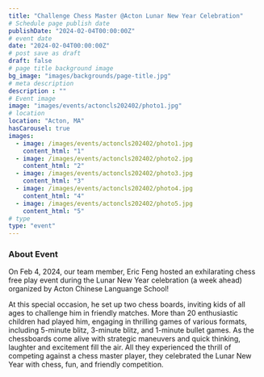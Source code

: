 ```yaml
---
title: "Challenge Chess Master @Acton Lunar New Year Celebration"
# Schedule page publish date
publishDate: "2024-02-04T00:00:00Z"
# event date
date: "2024-02-04T00:00:00Z"
# post save as draft
draft: false
# page title background image
bg_image: "images/backgrounds/page-title.jpg"
# meta description
description : ""
# Event image
image: "images/events/actoncls202402/photo1.jpg"
# location
location: "Acton, MA"
hasCarousel: true
images: 
  - image: /images/events/actoncls202402/photo1.jpg
    content_html: "1"
  - image: /images/events/actoncls202402/photo2.jpg
    content_html: "2"
  - image: /images/events/actoncls202402/photo3.jpg
    content_html: "3"
  - image: /images/events/actoncls202402/photo4.jpg
    content_html: "4"
  - image: /images/events/actoncls202402/photo5.jpg
    content_html: "5"
# type
type: "event"
---
```


### About Event

On Feb 4, 2024, our team member, Eric Feng hosted an exhilarating chess free play event during the Lunar New Year celebration (a week ahead) organized by Acton Chinese Languange School!

At this special occasion, he set up two chess boards, inviting kids of all ages to challenge him in friendly matches. More than 20 enthusiastic children had played him, engaging in thrilling games of various formats, including 5-minute blitz, 3-minute blitz, and 1-minute bullet games.
As the chessboards come alive with strategic maneuvers and quick thinking, laughter and excitement fill the air.  All they experienced the thrill of competing against a chess master player, they celebrated the Lunar New Year with chess, fun, and friendly competition.

